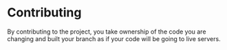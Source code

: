 # Contributing

By contributing to the project, you take ownership of the code you are changing and built your branch as if your code will be going to live servers.

